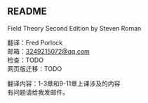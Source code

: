 ## README
Field Theory Second Edition by Steven Roman

翻译：Fred Porlock \
邮箱：3249215072@qq.com \
检查：TODO \
网页版迁移：TODO

翻译内容：1-3章和9-11章上课涉及的内容 \
有问题请给我发邮件。